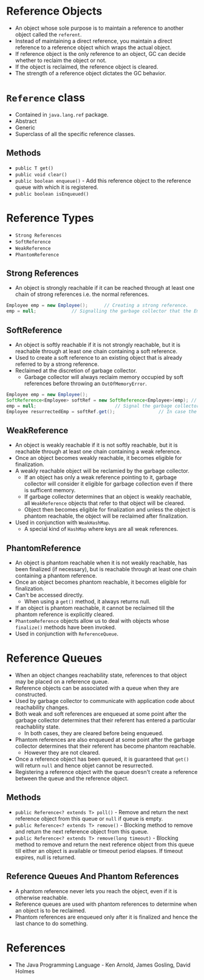# Reference Objects
* An object whose sole purpose is to maintain a reference to another object called the `referent`.
* Instead of maintaining a direct reference, you maintain a direct reference to a reference object which wraps the actual object.
* If reference object is the only reference to an object, GC can decide whether to reclaim the object or not.
* If the object is reclaimed, the reference object is cleared.
* The strength of a reference object dictates the GC behavior.
# `Reference` class
* Contained in `java.lang.ref` package.
* Abstract
* Generic
* Superclass of all the specific reference classes.
## Methods
* `public T get()`
* `public void clear()`
* `public boolean enqueue()` - Add this reference object to the reference queue with which it is registered.
* `public boolean isEnqueued()` 
# Reference Types
* `Strong References`
* `SoftReference`
* `WeakReference`
* `PhantomReference`
## Strong References
* An object is strongly reachable if it can be reached through at least one chain of strong references i.e. the normal references.
```java
Employee emp = new Employee();		// Creating a strong reference.
emp = null;				// Signalling the garbage collector that the Employee object has no strong references and hence elgible for garbage collection.
```
## SoftReference
* An object is softly reachable if it is not strongly reachable, but it is reachable through at least one chain containing a soft reference.
* Used to create a soft reference to an existing object that is already referred to by a strong reference.
* Reclaimed at the discretion of garbage collector.
	* Garbage collector will always reclaim memory occupied by soft references before throwing an `OutOfMemoryError`.
```java
Employee emp = new Employee();
SoftReference<Employee> softRef = new SoftReference<Employee>(emp);	// Creating a soft reference to an object referred by a strong reference.
emp = null;								// Signal the garbage collector to reclaim the memory occupied by the Employee object if it wishes to.
Employee resurrectedEmp = softRef.get();				// In case the garbase collector has not ran, we now have a strong reference to the Employee object.
```
## WeakReference
* An object is weakly reachable if it is not softly reachable, but it is reachable through at least one chain containing a weak reference.
* Once an object becomes weakly reachable, it becomes eligible for finalization.
* A weakly reachable object will be reclamied by the garbage collector.
	* If an object has only a weak reference pointing to it, garbage collector will consider it eligible for garbage collection even if there is sufficent memory.
	* If garbage collector determines that an object is weakly reachable, all `WeakReference` objects that refer to that object will be cleared.
	* Object then becomes eligible for finalization and unless the object is phantom reachable, the object will be reclaimed after finalization.
* Used in conjunction with `WeakHashMap`.
	* A special kind of `HashMap` where keys are all weak references.
## PhantomReference
* An object is phantom reachable when it is not weakly reachable, has been finalized (if necessary), but is reachable through at least one chain containing a phantom reference.
* Once an object becomes phantom reachable, it becomes eligible for finalization.
* Can't be accessed directly.
	* When using a `get()` method, it always returns null.
* If an object is phantom reachable, it cannot be reclaimed till the phantom reference is explicitly cleared.
* `PhantomReference` objects allow us to deal with objects whose `finalize()` methods have been invoked.
* Used in conjunction with `ReferenceQueue`.
# Reference Queues
* When an object changes reachability state, references to that object may be placed on a reference queue.
* Reference objects can be associated with a queue when they are constructed.
* Used by garbage collector to communicate with application code about reachability changes.
* Both weak and soft references are enqueued at some point after the garbage collector determines that their referent has entered a particular reachabliity state.
	* In both cases, they are cleared before being enqueued.
* Phantom references are also enqueued at some point after the garbage collector determines that their referent has become phantom reachable.
	* However they are not cleared.
* Once a reference object has been queued, it is guaranteed that `get()` will return `null` and hence objet cannot be resurrected.
* Registering a reference object with the queue doesn't create a reference between the queue and the reference object.
## Methods
* `public Reference<? extends T> poll()` - Remove and return the next reference object from this queue or `null` if queue is empty.
* `public Reference<? extends T> remove()` - Blocking method to remove and return the next reference object from this queue.
* `public Reference<? extends T> remove(long timeout)` - Blocking method to remove and return the next reference object from this queue till either an object is available or timeout period elapses. If timeout expires, null is returned.
## Reference Queues And Phantom References
* A phantom reference never lets you reach the object, even if it is otherwise reachable.
* Reference queues are used with phantom references to determine when an object is to be reclaimed.
* Phantom references are enqueued only after it is finalized and hence the last chance to do something.
# References
* The Java Programming Language - Ken Arnold, James Gosling, David Holmes

